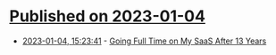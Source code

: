 # [Published on 2023-01-04](index.md)

* [2023-01-04, 15:23:41](https://news.ycombinator.com/item?id=34246564) - [Going Full Time on My SaaS After 13 Years](https://mattmazur.com/2023/01/04/going-full-time-on-my-saas-after-13-years/)

